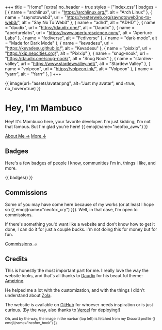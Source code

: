 +++
title = "Home"
[extra]
no_header = true
styles = ["index.css"]
badges = [
  { name = "archlinux", url = "https://archlinux.org/", alt = "Arch Linux" },
  { name = "saynotoweb3", url = "https://yesterweb.org/saynotoweb3no-to-web3/", alt = "Say No To Web3" },
  { name = "adhd", alt = "ADHD" },
  { name = "daudix", url = "https://daudix.one/", alt = "Daudix" },
  { name = "aperturelabs", url = "https://www.aperturescience.com/", alt = "Aperture Labs" },
  { name = "fediverse", alt = "Fediverse" },
  { name = "dark-mode", alt = "Made for Dark Mode" },
  { name = "kevadesu", url = "https://kevadesu.github.io/", alt = "Kevadesu" },
  { name = "pixlxip", url = "https://xip.neocities.org/", alt = "Pixlxip" },
  { name = "snug-nook", url = "https://daudix.one/snug-nook/", alt = "Snug Nook" },
  { name = "stardew-valley", url = "https://www.stardewvalley.net/", alt = "Stardew Valley" },
  { name = "volpeon", url = "https://volpeon.ink/", alt = "Volpeon" },
  { name = "yarrr", alt = "Yarrr" },
]
+++

<div class="container-fill">
<div>

{{ image(url="assets/avatar.png", alt="Just my avatar", end=true, no_hover=true) }}

<div id="title">

# Hey, I'm Mambuco
</div>

Hey! It's Mambuco here, your favorite developer. I'm just kidding, I'm not that famous. But I'm glad you're here! {{ emoji(name="neofox_aww") }}

<div class="buttons start big">
  <a class="suggested" href="/about/">About Me →</a>
  <a href="#more">More ↓</a>
</div>
</div>
</div>

<div id="more"></div>

<!-- ## Socials

If you ever wanna get in touch (or just stalk me), just take a look at [this page](@/socials/index.md). -->

## Badges

Here's a few badges of people I know, communities I'm in, things I like, and more.

{{ badges() }}

## Commissions

Some of you may have come here because of my works (or at least I hope so {{ emoji(name="neofox_cry") }}). Well, in that case, I'm open to commissions.

If there's something you'd want like a website and don't know how to get it done, I can do it for just a couple bucks. I'm not doing this for money but for fun.

<div class="buttons big start">
  <a href="/commissions/">Commissions →</a>
</div>

## Credits

This is honestly the most important part for me. I really love the way the website looks, and that's all thanks to [Daudix](https://daudix.one/) for his beautiful theme: [Ametrine](https://ametrine.daudix.one/).

He helped me a lot with the customization, and with the things I didn't understand about [Zola](https://www.getzola.org/).

The website is available on [GitHub](https://github.com/mambucodev/my-website/) for whoever needs inspiration or is just curious. (By the way, also thanks to [Vercel](https://vercel.com/) for deploying!)

<small>Oh, and by the way, the image in the navbar (top left) is fetched from my Discord profile {{ emoji(name="neofox_book") }}</small>
